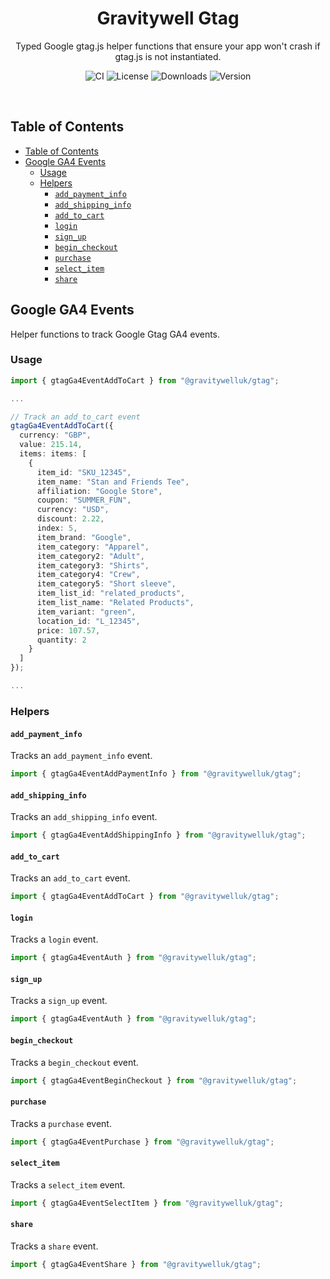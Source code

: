<h1 align="center">Gravitywell Gtag</h1>
<p align="center">Typed Google gtag.js helper functions that ensure your app won't crash if gtag.js is not instantiated.</p>
<p align="center">
  <img src="https://img.shields.io/github/workflow/status/GravitywellUK/packages/CI/master" alt="CI" />
  <img src="https://img.shields.io/github/license/gravitywelluk/packages" alt="License" />
  <img src="https://img.shields.io/npm/dm/@gravitywelluk/gtag" alt="Downloads" />
  <img src="https://img.shields.io/npm/v/@gravitywelluk/gtag" alt="Version" />
</p>
<br />

## Table of Contents
- [Table of Contents](#table-of-contents)
- [Google GA4 Events](#google-ga4-events)
  - [Usage](#usage)
  - [Helpers](#helpers)
    - [`add_payment_info`](#add_payment_info)
    - [`add_shipping_info`](#add_shipping_info)
    - [`add_to_cart`](#add_to_cart)
    - [`login`](#login)
    - [`sign_up`](#sign_up)
    - [`begin_checkout`](#begin_checkout)
    - [`purchase`](#purchase)
    - [`select_item`](#select_item)
    - [`share`](#share)

## Google GA4 Events

Helper functions to track Google Gtag GA4 events.

### Usage

```typescript
import { gtagGa4EventAddToCart } from "@gravitywelluk/gtag";

...

// Track an add_to_cart event
gtagGa4EventAddToCart({
  currency: "GBP",
  value: 215.14,
  items: items: [
    {
      item_id: "SKU_12345",
      item_name: "Stan and Friends Tee",
      affiliation: "Google Store",
      coupon: "SUMMER_FUN",
      currency: "USD",
      discount: 2.22,
      index: 5,
      item_brand: "Google",
      item_category: "Apparel",
      item_category2: "Adult",
      item_category3: "Shirts",
      item_category4: "Crew",
      item_category5: "Short sleeve",
      item_list_id: "related_products",
      item_list_name: "Related Products",
      item_variant: "green",
      location_id: "L_12345",
      price: 107.57,
      quantity: 2
    }
  ]
});

...
```

### Helpers

#### `add_payment_info`

Tracks an `add_payment_info` event.

```typescript
import { gtagGa4EventAddPaymentInfo } from "@gravitywelluk/gtag";
```

#### `add_shipping_info`

Tracks an `add_shipping_info` event.

```typescript
import { gtagGa4EventAddShippingInfo } from "@gravitywelluk/gtag";
```

#### `add_to_cart`

Tracks an `add_to_cart` event.

```typescript
import { gtagGa4EventAddToCart } from "@gravitywelluk/gtag";
```

#### `login`

Tracks a `login` event.

```typescript
import { gtagGa4EventAuth } from "@gravitywelluk/gtag";
```

#### `sign_up`

Tracks a `sign_up` event.

```typescript
import { gtagGa4EventAuth } from "@gravitywelluk/gtag";
```

#### `begin_checkout`

Tracks a `begin_checkout` event.

```typescript
import { gtagGa4EventBeginCheckout } from "@gravitywelluk/gtag";
```

#### `purchase`

Tracks a `purchase` event.

```typescript
import { gtagGa4EventPurchase } from "@gravitywelluk/gtag";
```

#### `select_item`

Tracks a `select_item` event.

```typescript
import { gtagGa4EventSelectItem } from "@gravitywelluk/gtag";
```

#### `share`

Tracks a `share` event.

```typescript
import { gtagGa4EventShare } from "@gravitywelluk/gtag";
```